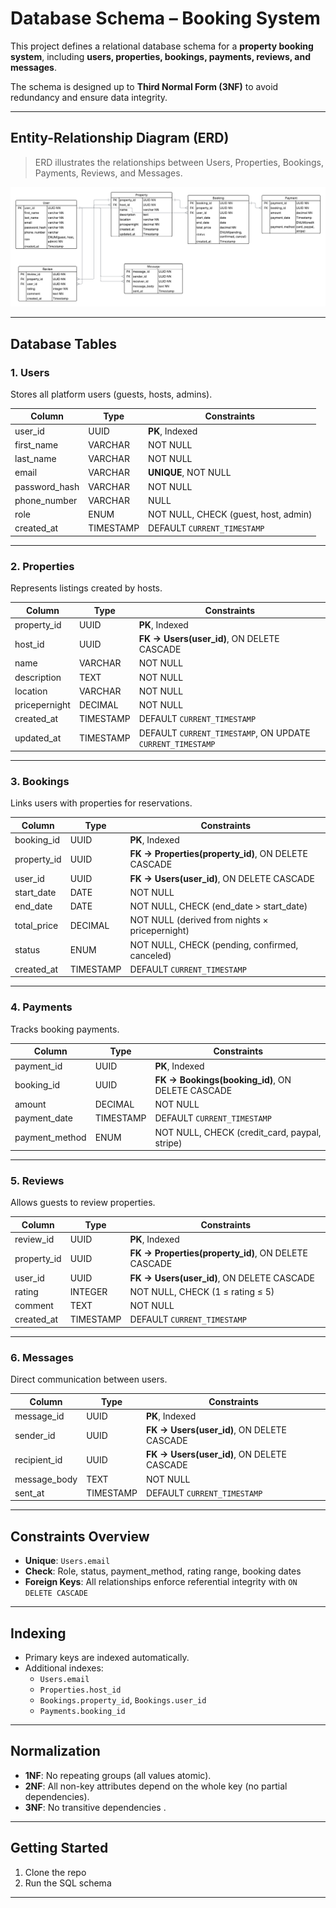 #  Database Schema – Booking System

This project defines a relational database schema for a **property booking system**, including **users, properties, bookings, payments, reviews, and messages**.

The schema is designed up to **Third Normal Form (3NF)** to avoid redundancy and ensure data integrity.

---

##  Entity-Relationship Diagram (ERD)

> ERD illustrates the relationships between Users, Properties, Bookings, Payments, Reviews, and Messages.

![Database ERD](/ERD/docs/Airbnb_ERD.png)

---

##  Database Tables

### 1. Users
Stores all platform users (guests, hosts, admins).

| Column        | Type      | Constraints                                      |
|---------------|-----------|--------------------------------------------------|
| user_id       | UUID      | **PK**, Indexed                                  |
| first_name    | VARCHAR   | NOT NULL                                         |
| last_name     | VARCHAR   | NOT NULL                                         |
| email         | VARCHAR   | **UNIQUE**, NOT NULL                             |
| password_hash | VARCHAR   | NOT NULL                                         |
| phone_number  | VARCHAR   | NULL                                             |
| role          | ENUM      | NOT NULL, CHECK (guest, host, admin)             |
| created_at    | TIMESTAMP | DEFAULT `CURRENT_TIMESTAMP`                      |

---

### 2. Properties
Represents listings created by hosts.

| Column       | Type      | Constraints                                                |
|--------------|-----------|------------------------------------------------------------|
| property_id  | UUID      | **PK**, Indexed                                            |
| host_id      | UUID      | **FK → Users(user_id)**, ON DELETE CASCADE                 |
| name         | VARCHAR   | NOT NULL                                                   |
| description  | TEXT      | NOT NULL                                                   |
| location     | VARCHAR   | NOT NULL                                                   |
| pricepernight| DECIMAL   | NOT NULL                                                   |
| created_at   | TIMESTAMP | DEFAULT `CURRENT_TIMESTAMP`                                |
| updated_at   | TIMESTAMP | DEFAULT `CURRENT_TIMESTAMP`, ON UPDATE `CURRENT_TIMESTAMP` |

---

### 3. Bookings
Links users with properties for reservations.

| Column      | Type      | Constraints                                         |
|-------------|-----------|-----------------------------------------------------|
| booking_id  | UUID      | **PK**, Indexed                                     |
| property_id | UUID      | **FK → Properties(property_id)**, ON DELETE CASCADE |
| user_id     | UUID      | **FK → Users(user_id)**, ON DELETE CASCADE          |
| start_date  | DATE      | NOT NULL                                            |
| end_date    | DATE      | NOT NULL, CHECK (end_date > start_date)             |
| total_price | DECIMAL   | NOT NULL (derived from nights × pricepernight)      |
| status      | ENUM      | NOT NULL, CHECK (pending, confirmed, canceled)      |
| created_at  | TIMESTAMP | DEFAULT `CURRENT_TIMESTAMP`                         |

---

### 4. Payments
Tracks booking payments.

| Column        | Type      | Constraints                                      |
|---------------|-----------|--------------------------------------------------|
| payment_id    | UUID      | **PK**, Indexed                                  |
| booking_id    | UUID      | **FK → Bookings(booking_id)**, ON DELETE CASCADE |
| amount        | DECIMAL   | NOT NULL                                         |
| payment_date  | TIMESTAMP | DEFAULT `CURRENT_TIMESTAMP`                      |
| payment_method| ENUM      | NOT NULL, CHECK (credit_card, paypal, stripe)    |

---

### 5. Reviews
Allows guests to review properties.


| Column     | Type      | Constraints                                          |
|------------|-----------|------------------------------------------------------|
| review_id  | UUID      | **PK**, Indexed                                      |
| property_id| UUID      | **FK → Properties(property_id)**, ON DELETE CASCADE  |
| user_id    | UUID      | **FK → Users(user_id)**, ON DELETE CASCADE           |
| rating     | INTEGER   | NOT NULL, CHECK (1 ≤ rating ≤ 5)                     |
| comment    | TEXT      | NOT NULL                                             |
| created_at | TIMESTAMP | DEFAULT `CURRENT_TIMESTAMP`                          |

---

### 6. Messages
Direct communication between users.

| Column       | Type      | Constraints                                                |
|--------------|-----------|------------------------------------------------------------|
| message_id   | UUID      | **PK**, Indexed                                            |
| sender_id    | UUID      | **FK → Users(user_id)**, ON DELETE CASCADE                 |
| recipient_id | UUID      | **FK → Users(user_id)**, ON DELETE CASCADE                 |
| message_body | TEXT      | NOT NULL                                                   |
| sent_at      | TIMESTAMP | DEFAULT `CURRENT_TIMESTAMP`                                |

---

##  Constraints Overview
- **Unique**: `Users.email`
- **Check**: Role, status, payment_method, rating range, booking dates
- **Foreign Keys**: All relationships enforce referential integrity with `ON DELETE CASCADE`

---

## Indexing
- Primary keys are indexed automatically.
- Additional indexes:
  - `Users.email`
  - `Properties.host_id`
  - `Bookings.property_id`, `Bookings.user_id`
  - `Payments.booking_id`

---

## Normalization
- **1NF**: No repeating groups (all values atomic).  
- **2NF**: All non-key attributes depend on the whole key (no partial dependencies).  
- **3NF**: No transitive dependencies .  

---

## Getting Started
1. Clone the repo
2. Run the SQL schema 

---

